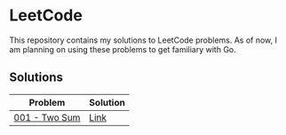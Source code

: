 # LeetCode
This repository contains my solutions to LeetCode problems. As of now, I am planning on using these problems to get familiary with Go.

## Solutions
| Problem | Solution |
| ------- | -------- |
| [001 - Two Sum](https://leetcode.com/problems/two-sum/) | [Link](https://github.com/toasty-toast/leetcode/tree/master/001) |